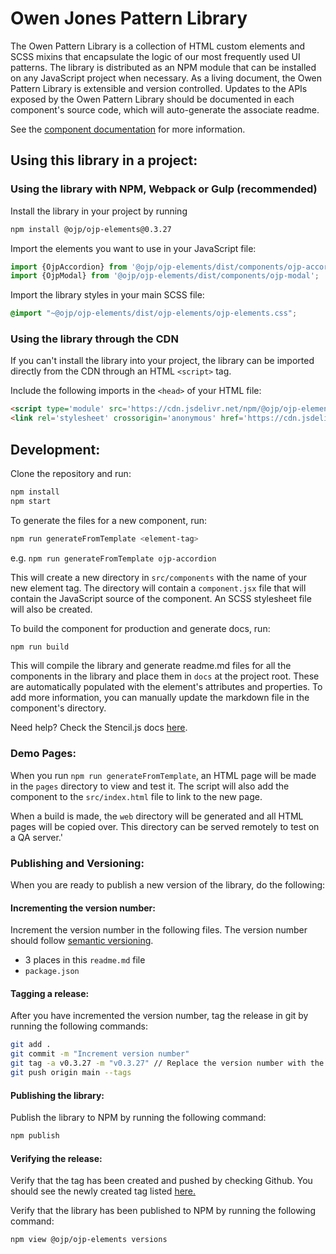 # Owen Jones Pattern Library

The Owen Pattern Library is a collection of HTML custom elements and SCSS mixins that encapsulate the logic of our most frequently used UI patterns. The library is distributed as an NPM module that can be installed on any JavaScript project when necessary. As a living document, the Owen Pattern Library is extensible and version controlled. Updates to the APIs exposed by the Owen Pattern Library should be documented in each component's source code, which will auto-generate the associate readme.

See the [component documentation](https://github.com/owen-jones/ojp-elements/tree/main/docs/components) for more information.

## Using this library in a project:

### Using the library with NPM, Webpack or Gulp (recommended)

Install the library in your project by running
```bash
npm install @ojp/ojp-elements@0.3.27
```

Import the elements you want to use in your JavaScript file:
```javascript
import {OjpAccordion} from '@ojp/ojp-elements/dist/components/ojp-accordion';
import {OjpModal} from '@ojp/ojp-elements/dist/components/ojp-modal';
```

Import the library styles in your main SCSS file:
```scss
@import "~@ojp/ojp-elements/dist/ojp-elements/ojp-elements.css";
```

### Using the library through the CDN

If you can't install the library into your project, the library can be imported 
directly from the CDN through an HTML `<script>` tag.

Include the following imports in the `<head>` of your HTML file:

```html
<script type='module' src='https://cdn.jsdelivr.net/npm/@ojp/ojp-elements@0.3.27/dist/ojp-elements/ojp-elements.esm.min.js'></script>
<link rel='stylesheet' crossorigin='anonymous' href='https://cdn.jsdelivr.net/npm/@ojp/ojp-elements@0.3.27/dist/ojp-elements/ojp-elements.min.css'/>
```

## Development:

Clone the repository and run:
```bash
npm install
npm start
```
To generate the files for a new component, run:

```bash
npm run generateFromTemplate <element-tag>
```
e.g. `npm run generateFromTemplate ojp-accordion`

This will create a new directory in `src/components` with the name of your new element tag. The directory will contain a `component.jsx` file that will contain the JavaScript source of the component. An SCSS stylesheet file will also be created.

To build the component for production and generate docs, run:

```bash
npm run build
```

This will compile the library and generate readme.md files for all the components in the library and place them in `docs` at the project root. These are automatically populated with the element's attributes and properties. To add more information, you can manually update the markdown file in the component's directory.

Need help? Check the Stencil.js docs [here](https://stenciljs.com/docs/my-first-component).

### Demo Pages:

When you run `npm run generateFromTemplate`, an HTML page will be made in the `pages` directory to view and test it. The script will also add the component to the `src/index.html` file to link to the new page.

When a build is made, the `web` directory will be generated and all HTML pages will be copied over. This directory can be served remotely to test on a QA server.'

### Publishing and Versioning:
When you are ready to publish a new version of the library, do the following:

#### Incrementing the version number:
Increment the version number in the following files. The version number should follow [semantic versioning](https://semver.org/).

- 3 places in this `readme.md` file
- `package.json`

#### Tagging a release:
After you have incremented the version number, tag the release in git by running the following commands:

```bash
git add .
git commit -m "Increment version number"
git tag -a v0.3.27 -m "v0.3.27" // Replace the version number with the new version number
git push origin main --tags
```

#### Publishing the library:
Publish the library to NPM by running the following command:

```bash
npm publish
```

#### Verifying the release:
Verify that the tag has been created and pushed by checking Github. You should see the newly created tag listed [here.](https://github.com/owen-jones/ojp-elements/tags)

Verify that the library has been published to NPM by running the following command:
```bash
npm view @ojp/ojp-elements versions
```
